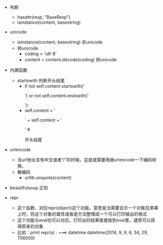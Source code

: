 * 判断
    * hasattr(resp, "BaseResp")
    * isinstance(content, basestring)

* unicode
    * isinstance(content, basestring) 非unicode
    * 转unicode
        * coding = 'utf-8'
        * content = content.decode(coding) 转unicode

* 内建函数
    * startswith 判断开头结尾
        * if not self.content.startswith('<p>') or not self.content.endswith('</p>'):
        * self.content = '<p>' + self.content + '</p>' #  <p></p>开头结尾

* urlencode
     * 当url地址含有中文或者“/”的时候，这是就需要用做urlencode一下编码转换。
     * 解编码
        * urllib.unquote(content)

* beautifulsoup 正则

* repr
    * 这个函数，对应repr(object)这个功能。意思是当需要显示一个对象在屏幕上时，将这个对象的属性或者是方法整理成一个可以打印输出的格式
    * 这个功能与eval也可以对应。打印出的结果直接放到eval里，通常可以获得原来的对象
    * 比如：print repr(s) : ===> datetime.datetime(2014, 9, 9, 6, 34, 29, 756000)

